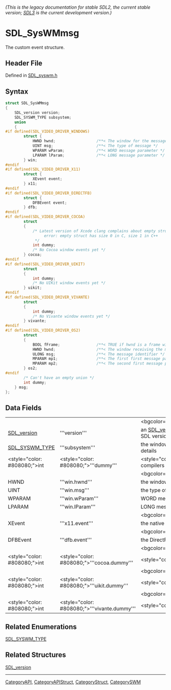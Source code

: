###### (This is the legacy documentation for stable SDL2, the current stable version; [SDL3](https://wiki.libsdl.org/SDL3/) is the current development version.)
# SDL_SysWMmsg

The custom event structure.

## Header File

Defined in [SDL_syswm.h](https://github.com/libsdl-org/SDL/blob/SDL2/include/SDL_syswm.h)

## Syntax

```c
struct SDL_SysWMmsg
{
    SDL_version version;
    SDL_SYSWM_TYPE subsystem;
    union
    {
#if defined(SDL_VIDEO_DRIVER_WINDOWS)
        struct {
            HWND hwnd;                  /**< The window for the message */
            UINT msg;                   /**< The type of message */
            WPARAM wParam;              /**< WORD message parameter */
            LPARAM lParam;              /**< LONG message parameter */
        } win;
#endif
#if defined(SDL_VIDEO_DRIVER_X11)
        struct {
            XEvent event;
        } x11;
#endif
#if defined(SDL_VIDEO_DRIVER_DIRECTFB)
        struct {
            DFBEvent event;
        } dfb;
#endif
#if defined(SDL_VIDEO_DRIVER_COCOA)
        struct
        {
            /* Latest version of Xcode clang complains about empty structs in C v. C++:
                 error: empty struct has size 0 in C, size 1 in C++
             */
            int dummy;
            /* No Cocoa window events yet */
        } cocoa;
#endif
#if defined(SDL_VIDEO_DRIVER_UIKIT)
        struct
        {
            int dummy;
            /* No UIKit window events yet */
        } uikit;
#endif
#if defined(SDL_VIDEO_DRIVER_VIVANTE)
        struct
        {
            int dummy;
            /* No Vivante window events yet */
        } vivante;
#endif
#if defined(SDL_VIDEO_DRIVER_OS2)
        struct
        {
            BOOL fFrame;                /**< TRUE if hwnd is a frame window */
            HWND hwnd;                  /**< The window receiving the message */
            ULONG msg;                  /**< The message identifier */
            MPARAM mp1;                 /**< The first first message parameter */
            MPARAM mp2;                 /**< The second first message parameter */
        } os2;
#endif
        /* Can't have an empty union */
        int dummy;
    } msg;
};
```

## Data Fields

|                                  |                                              |                                                                                          |
| -------------------------------- | -------------------------------------------- | ---------------------------------------------------------------------------------------- |
|                                  |                                              | <bgcolor="#EDEDED">''All Subsystems''                                                    |
| [SDL_version](SDL_version)       | '''version'''                                | an [SDL_version](SDL_version) structure that contains the current SDL version            |
| [SDL_SYSWM_TYPE](SDL_SYSWM_TYPE) | '''subsystem'''                              | the windowing system type; see Remarks for details                                       |
| <style="color: #808080;">int     | <style="color: #808080;">'''dummy'''         | <style="color: #808080;">unused (to help compilers when no specific system is available) |
|                                  |                                              | <bgcolor="#EDEDED">''SDL_SYSWM_WINDOWS''                                                 |
| HWND                             | '''win.hwnd'''                               | the window for the message                                                               |
| UINT                             | '''win.msg'''                                | the type of message                                                                      |
| WPARAM                           | '''win.wParam'''                             | WORD message parameter                                                                   |
| LPARAM                           | '''win.lParam'''                             | LONG message parameter                                                                   |
|                                  |                                              | <bgcolor="#EDEDED">''SDL_SYSWM_X11''                                                     |
| XEvent                           | '''x11.event'''                              | the native x11 event structure                                                           |
|                                  |                                              | <bgcolor="#EDEDED">''SDL_SYSWM_DIRECTFB''                                                |
| DFBEvent                         | '''dfb.event'''                              | the DirectFB event                                                                       |
|                                  |                                              | <bgcolor="#EDEDED">''SDL_SYSWM_COCOA''                                                   |
| <style="color: #808080;">int     | <style="color: #808080;">'''cocoa.dummy'''   | <style="color: #808080;">unused (>= SDL 2.0.4)                                           |
|                                  |                                              | <bgcolor="#EDEDED">''SDL_SYSWM_UIKIT''                                                   |
| <style="color: #808080;">int     | <style="color: #808080;">'''uikit.dummy'''   | <style="color: #808080;">unused (>= SDL 2.0.4)                                           |
|                                  |                                              | <bgcolor="#EDEDED">''SDL_SYSWM_VIVANTE''                                                 |
| <style="color: #808080;">int     | <style="color: #808080;">'''vivante.dummy''' | <style="color: #808080;">unused (>= SDL 2.0.5)                                           |

## Related Enumerations

[SDL_SYSWM_TYPE](SDL_SYSWM_TYPE)

## Related Structures

[SDL_version](SDL_version)

----
[CategoryAPI](CategoryAPI), [CategoryAPIStruct](CategoryAPIStruct), [CategoryStruct](CategoryStruct), [CategorySWM](CategorySWM)


